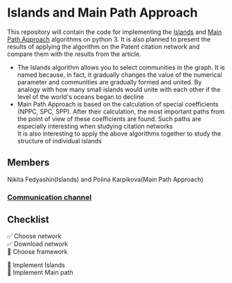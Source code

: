 # Islands and Main Path Approach
This repository will contain the code for implementing the [Islands](http://vlado.fmf.uni-lj.si/pub/networks/Doc/Sunbelt/islands.pdf) and [Main Path Approach](https://arxiv.org/pdf/cs/0309023.pdf) algorithms on python 3. It is also planned to present the results of applying the algorithm on the Patent citation network and compare them with the results from the article.  
+ The Islands algorithm allows you to select communities in the graph. It is named because, in fact, it gradually changes the value of the numerical parameter and communities are gradually formed and united. By analogy with how many small islands would unite with each other if the level of the world's oceans began to decline
+ Main Path Approach is based on the calculation of special coefficients (NPPC, SPC, SPP). After their calculation, the most important paths from the point of view of these coefficients are found. Such paths are especially interesting when studying citation networks  
It is also interesting to apply the above algorithms together to study the structure of individual islands
## Members
Nikita Fedyashin(Islands) and Polina Karpikova(Main Path Approach)
### [Communication channel](https://t.me/+q0NI6z5G61JiMzky)
## Checklist
:white_check_mark: Choose network  
:white_check_mark: Download network  
:black_square_button: Choose framework  
  
:black_square_button: Implement Islands  
:black_square_button: Implement Main path  
